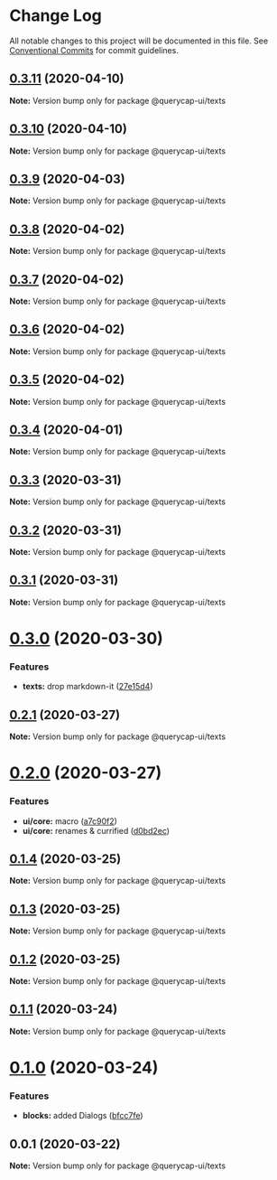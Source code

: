 # Change Log

All notable changes to this project will be documented in this file.
See [Conventional Commits](https://conventionalcommits.org) for commit guidelines.

## [0.3.11](https://github.com/querycap/webappkit/compare/@querycap-ui/texts@0.3.10...@querycap-ui/texts@0.3.11) (2020-04-10)

**Note:** Version bump only for package @querycap-ui/texts





## [0.3.10](https://github.com/querycap/webappkit/compare/@querycap-ui/texts@0.3.9...@querycap-ui/texts@0.3.10) (2020-04-10)

**Note:** Version bump only for package @querycap-ui/texts





## [0.3.9](https://github.com/querycap/webappkit/compare/@querycap-ui/texts@0.3.8...@querycap-ui/texts@0.3.9) (2020-04-03)

**Note:** Version bump only for package @querycap-ui/texts





## [0.3.8](https://github.com/querycap/webappkit/compare/@querycap-ui/texts@0.3.7...@querycap-ui/texts@0.3.8) (2020-04-02)

**Note:** Version bump only for package @querycap-ui/texts





## [0.3.7](https://github.com/querycap/webappkit/compare/@querycap-ui/texts@0.3.6...@querycap-ui/texts@0.3.7) (2020-04-02)

**Note:** Version bump only for package @querycap-ui/texts





## [0.3.6](https://github.com/querycap/webappkit/compare/@querycap-ui/texts@0.3.5...@querycap-ui/texts@0.3.6) (2020-04-02)

**Note:** Version bump only for package @querycap-ui/texts





## [0.3.5](https://github.com/querycap/webappkit/compare/@querycap-ui/texts@0.3.4...@querycap-ui/texts@0.3.5) (2020-04-02)

**Note:** Version bump only for package @querycap-ui/texts





## [0.3.4](https://github.com/querycap/webappkit/compare/@querycap-ui/texts@0.3.3...@querycap-ui/texts@0.3.4) (2020-04-01)

**Note:** Version bump only for package @querycap-ui/texts





## [0.3.3](https://github.com/querycap/webappkit/compare/@querycap-ui/texts@0.3.2...@querycap-ui/texts@0.3.3) (2020-03-31)

**Note:** Version bump only for package @querycap-ui/texts





## [0.3.2](https://github.com/querycap/webappkit/compare/@querycap-ui/texts@0.3.1...@querycap-ui/texts@0.3.2) (2020-03-31)

**Note:** Version bump only for package @querycap-ui/texts





## [0.3.1](https://github.com/querycap/webappkit/compare/@querycap-ui/texts@0.3.0...@querycap-ui/texts@0.3.1) (2020-03-31)

**Note:** Version bump only for package @querycap-ui/texts





# [0.3.0](https://github.com/querycap/webappkit/compare/@querycap-ui/texts@0.2.1...@querycap-ui/texts@0.3.0) (2020-03-30)


### Features

* **texts:** drop markdown-it ([27e15d4](https://github.com/querycap/webappkit/commit/27e15d4a26352973f30fc88f3d38a7c4f957d364))





## [0.2.1](https://github.com/querycap/webappkit/compare/@querycap-ui/texts@0.2.0...@querycap-ui/texts@0.2.1) (2020-03-27)

**Note:** Version bump only for package @querycap-ui/texts





# [0.2.0](https://github.com/querycap/webappkit/compare/@querycap-ui/texts@0.1.4...@querycap-ui/texts@0.2.0) (2020-03-27)


### Features

* **ui/core:** macro ([a7c90f2](https://github.com/querycap/webappkit/commit/a7c90f266d6338b77ec1a803c75a391bf051017c))
* **ui/core:** renames & currified ([d0bd2ec](https://github.com/querycap/webappkit/commit/d0bd2ec91a2f8ba0a9701c28238fb72fb10430e1))





## [0.1.4](https://github.com/querycap/webappkit/compare/@querycap-ui/texts@0.1.3...@querycap-ui/texts@0.1.4) (2020-03-25)

**Note:** Version bump only for package @querycap-ui/texts





## [0.1.3](https://github.com/querycap/webappkit/compare/@querycap-ui/texts@0.1.2...@querycap-ui/texts@0.1.3) (2020-03-25)

**Note:** Version bump only for package @querycap-ui/texts





## [0.1.2](https://github.com/querycap/webappkit/compare/@querycap-ui/texts@0.1.1...@querycap-ui/texts@0.1.2) (2020-03-25)

**Note:** Version bump only for package @querycap-ui/texts





## [0.1.1](https://github.com/querycap/webappkit/compare/@querycap-ui/texts@0.1.0...@querycap-ui/texts@0.1.1) (2020-03-24)

**Note:** Version bump only for package @querycap-ui/texts





# [0.1.0](https://github.com/querycap/webappkit/compare/@querycap-ui/texts@0.0.1...@querycap-ui/texts@0.1.0) (2020-03-24)


### Features

* **blocks:** added Dialogs ([bfcc7fe](https://github.com/querycap/webappkit/commit/bfcc7fec2bd8d39d634091780cb3cce7b535d4be))





## 0.0.1 (2020-03-22)

**Note:** Version bump only for package @querycap-ui/texts

